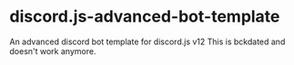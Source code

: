 # discord.js-advanced-bot-template
 An advanced discord bot template for discord.js v12
This is bckdated and doesn't work anymore.

